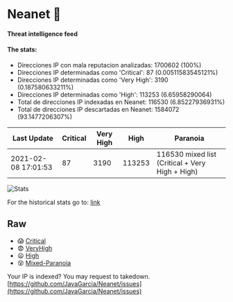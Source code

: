 # Neanet :hocho:
#### Threat intelligence feed
#### The stats:

- Direcciones IP con mala reputacion analizadas: 1700602 (100%)
- Direcciones IP determinadas como 'Critical':  87 (0.00511583545121%)
- Direcciones IP determinadas como 'Very High':  3190 (0.187580633211%)
- Direcciones IP determinadas como 'High':  113253 (6.65958290064)
- Total de direcciones IP indexadas en Neanet:  116530 (6.85227936931%)
- Total de direcciones IP descartadas en Neanet:  1584072 (93.1477206307%)

| Last Update | Critical | Very High | High | Paranoia |
| --- | --- | --- | --- | --- |
| 2021-02-08 17:01:53 | 87 | 3190 | 113253 | 116530 mixed list (Critical + Very High + High)|

![Stats](https://docs.google.com/spreadsheets/d/e/2PACX-1vSnaNMIXVabIpDJjufMlzH7poXnshF3mgd8Is1g9ytUEzVsP5my4Trn8f-xkoLLQ38xpL3HtmUexLo6/pubchart?oid=501124687&format=image)

For the historical stats go to: [link](/stats.csv)
## Raw
- :scream: [Critical](https://raw.githubusercontent.com/JavaGarcia/Neanet/master/blacklists/neanet_critical.txt)
- :fearful: [VeryHigh](https://raw.githubusercontent.com/JavaGarcia/Neanet/master/blacklists/neanet_veryHigh.txtt)
- :frowning: [High](https://raw.githubusercontent.com/JavaGarcia/Neanet/master/blacklists/neanet_high.txt)
- :dizzy_face: [Mixed-Paranoia](https://raw.githubusercontent.com/JavaGarcia/Neanet/master/blacklists/neanet_all.txt)


Your IP is indexed? You may request to takedown. [https://github.com/JavaGarcia/Neanet/issues](https://github.com/JavaGarcia/Neanet/issues)























































































































































































































































































































































































































































































































































































































































































































































































































































































































































































































































































































































































































































































































































































































































































































































































































































































































































































































































































































































































































































































































































































































































































































































































































































































































































































































































































































































































































































































































































































































































































































































































































































































































































































































































































































































































































































































































































































































































































































































































































































































































































































































